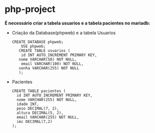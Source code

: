 # php-project


**É necessário criar a tabela usuarios e a tabela pacientes no mariadb:**

- Criação da Database(phpweb) e a tabela Usuarios
    ```
    CREATE DATABASE phpweb;
        USE phpweb;
       CREATE TABLE usuarios (
        id INT AUTO_INCREMENT PRIMARY KEY,
       nome VARCHAR(50) NOT NULL,
        email VARCHAR(100) NOT NULL,
       senha VARCHAR(255) NOT NULL
       );
    ```    
- Pacientes
  ```
  CREATE TABLE pacientes (
    id INT AUTO_INCREMENT PRIMARY KEY,
    nome VARCHAR(255) NOT NULL,
    idade INT,
    peso DECIMAL(7, 2),
    altura DECIMAL(5, 2),
    email VARCHAR(255) NOT NULL,
    imc DECIMAL(7,2)
  );
  ```
